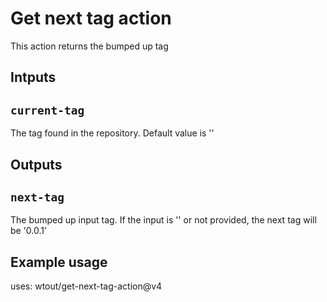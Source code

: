 # Get next tag action

This action returns the bumped up tag

## Intputs

## `current-tag`

The tag found in the repository. Default value is ''

## Outputs

## `next-tag`

The bumped up input tag. If the input is '' or not provided, the next tag will be '0.0.1'

## Example usage

uses: wtout/get-next-tag-action@v4
